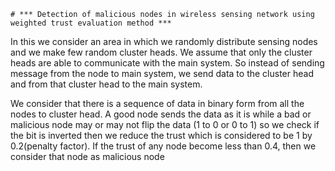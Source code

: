 
    # *** Detection of malicious nodes in wireless sensing network using weighted trust evaluation method ***


In this we consider an area in which we randomly distribute sensing nodes and we make few random cluster heads. We assume that only the cluster heads are able to communicate with the main system. So instead of sending message from the node to main system, we send data to the cluster head and from that cluster head to the main system.

We consider that there is a sequence of data in binary form from all the nodes 
to cluster head. A good node sends the data as it is while a bad or malicious node may or may not flip the data (1 to 0 or 0 to 1) so we check if the bit is inverted then we reduce the trust which is considered to be 1 by 0.2(penalty factor). If the trust of any node become less than 0.4, then we consider that node as malicious node
